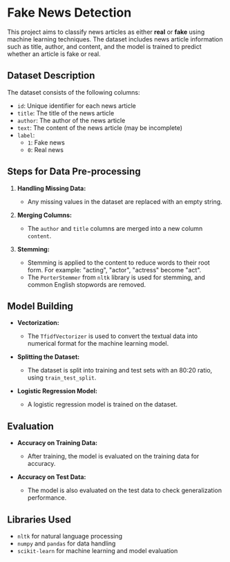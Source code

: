 # Fake News Detection

This project aims to classify news articles as either **real** or **fake** using machine learning techniques. The dataset includes news article information such as title, author, and content, and the model is trained to predict whether an article is fake or real.

## Dataset Description

The dataset consists of the following columns:

- `id`: Unique identifier for each news article
- `title`: The title of the news article
- `author`: The author of the news article
- `text`: The content of the news article (may be incomplete)
- `label`: 
  - `1`: Fake news
  - `0`: Real news

## Steps for Data Pre-processing

1. **Handling Missing Data:**
   - Any missing values in the dataset are replaced with an empty string.
   
2. **Merging Columns:**
   - The `author` and `title` columns are merged into a new column `content`.

3. **Stemming:**
   - Stemming is applied to the content to reduce words to their root form. For example: "acting", "actor", "actress" become "act".
   - The `PorterStemmer` from `nltk` library is used for stemming, and common English stopwords are removed.

## Model Building

- **Vectorization:**
  - The `TfidfVectorizer` is used to convert the textual data into numerical format for the machine learning model.

- **Splitting the Dataset:**
  - The dataset is split into training and test sets with an 80:20 ratio, using `train_test_split`.

- **Logistic Regression Model:**
  - A logistic regression model is trained on the dataset.

## Evaluation

- **Accuracy on Training Data:**
  - After training, the model is evaluated on the training data for accuracy.

- **Accuracy on Test Data:**
  - The model is also evaluated on the test data to check generalization performance.

## Libraries Used

- `nltk` for natural language processing
- `numpy` and `pandas` for data handling
- `scikit-learn` for machine learning and model evaluation


